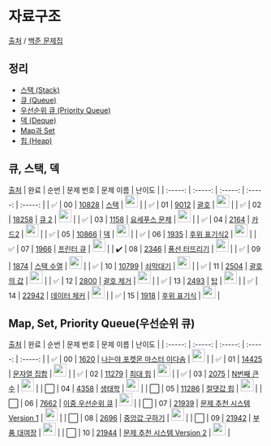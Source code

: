 # 자료구조

[출처](https://github.com/tony9402/baekjoon) /
[백준 문제집](https://www.acmicpc.net/workbook/view/7645)

<h2>정리</h2>

- <a href="./stack_queue_deque.md#stack">스택 (Stack)</a>
- <a href="./stack_queue_deque.md#queue">큐 (Queue)</a>
- <a href="./stack_queue_deque.md#priority-queue">우선순위 큐 (Priority Queue)</a>
- <a href="./deque.md">덱 (Deque)</a>
- <a href="./map_set.md">Map과 Set</a>
- <a href="./heap.md">힙 (Heap)</a>

## 큐, 스택, 덱

[출처](https://github.com/tony9402/baekjoon/tree/main/data_structure)
| 완료 | 순번 | 문제 번호 | 문제 이름 | 난이도 |
| :-----: | :-----: | :-----: | :-----: | :-----: |
| ✅ | 00 | <a href="https://www.acmicpc.net/problem/10828" target="_blank">10828</a> | <a href="./solution/10828.js" target="_blank">스택</a> | <img height="25px" width="25px" src="https://static.solved.ac/tier_small/7.svg"/> |
| ✅ | 01 | <a href="https://www.acmicpc.net/problem/9012" target="_blank">9012</a> | <a href="./solution/9012.js" target="_blank">괄호</a> | <img height="25px" width="25px" src="https://static.solved.ac/tier_small/7.svg"/> |
| ✅ | 02 | <a href="https://www.acmicpc.net/problem/18258" target="_blank">18258</a> | <a href="./solution/18258.js" target="_blank">큐 2</a> | <img height="25px" width="25px" src="https://static.solved.ac/tier_small/7.svg"/> |
| ✅ | 03 | <a href="https://www.acmicpc.net/problem/1158" target="_blank">1158</a> | <a href="./solution/1158.js" target="_blank">요세푸스 문제</a> | <img height="25px" width="25px" src="https://static.solved.ac/tier_small/7.svg"/> |
| ✅ | 04 | <a href="https://www.acmicpc.net/problem/2164" target="_blank">2164</a> | <a href="./solution/2164.js" target="_blank">카드2</a> | <img height="25px" width="25px" src="https://static.solved.ac/tier_small/7.svg"/> |
| ✅ | 05 | <a href="https://www.acmicpc.net/problem/10866" target="_blank">10866</a> | <a href="./solution/10866.js" target="_blank">덱</a> | <img height="25px" width="25px" src="https://static.solved.ac/tier_small/7.svg"/> |
| ✅ | 06 | <a href="https://www.acmicpc.net/problem/1935" target="_blank">1935</a> | <a href="./solution/1935.js" target="_blank">후위 표기식2</a> | <img height="25px" width="25px" src="https://static.solved.ac/tier_small/8.svg"/> |
| ✅ | 07 | <a href="https://www.acmicpc.net/problem/1966" target="_blank">1966</a> | <a href="./solution/1966.js" target="_blank">프린터 큐</a> | <img height="25px" width="25px" src="https://static.solved.ac/tier_small/8.svg"/> |
| ✔️ | 08 | <a href="https://www.acmicpc.net/problem/2346" target="_blank">2346</a> | <a href="./solution/2346.js" target="_blank">풍선 터뜨리기</a> | <img height="25px" width="25px" src="https://static.solved.ac/tier_small/8.svg"/> |
| ✅ | 09 | <a href="https://www.acmicpc.net/problem/1874" target="_blank">1874</a> | <a href="./solution/1874.js" target="_blank">스택 수열</a> | <img height="25px" width="25px" src="https://static.solved.ac/tier_small/9.svg"/> |
| ✅ | 10 | <a href="https://www.acmicpc.net/problem/10799" target="_blank">10799</a> | <a href="./solution/10799.js" target="_blank">쇠막대기</a> | <img height="25px" width="25px" src="https://static.solved.ac/tier_small/9.svg"/> |
| ✅ | 11 | <a href="https://www.acmicpc.net/problem/2504" target="_blank">2504</a> | <a href="./solution/2504.js" target="_blank">괄호의 값</a> | <img height="25px" width="25px" src="https://static.solved.ac/tier_small/10.svg"/> |
| ✅ | 12 | <a href="https://www.acmicpc.net/problem/2800" target="_blank">2800</a> | <a href="./solution/2800.js" target="_blank">괄호 제거</a> | <img height="25px" width="25px" src="https://static.solved.ac/tier_small/11.svg"/> |
| ✅ | 13 | <a href="https://www.acmicpc.net/problem/2493" target="_blank">2493</a> | <a href="./solution/2493.js" target="_blank">탑</a> | <img height="25px" width="25px" src="https://static.solved.ac/tier_small/11.svg"/> |
| ✅ | 14 | <a href="https://www.acmicpc.net/problem/22942" target="_blank">22942</a> | <a href="./solution/22942.js" target="_blank">데이터 체커</a> | <img height="25px" width="25px" src="https://static.solved.ac/tier_small/12.svg"/> |
| ✅ | 15 | <a href="https://www.acmicpc.net/problem/1918" target="_blank">1918</a> | <a href="./solution/1918.js" target="_blank">후위 표기식</a> | <img height="25px" width="25px" src="https://static.solved.ac/tier_small/14.svg"/> |

## Map, Set, Priority Queue(우선순위 큐)

[출처](https://github.com/tony9402/baekjoon/tree/main/data_structure2)
| 완료 | 순번 | 문제 번호 | 문제 이름 | 난이도 |
| :-----: | :-----: | :-----: | :-----: | :-----: |
| ✅ | 00 | <a href="https://www.acmicpc.net/problem/1620" target="_blank">1620</a> | <a href="https://www.acmicpc.net/problem/1620" target="_blank">나는야 포켓몬 마스터 이다솜</a> | <img height="25px" width="25px" src="https://static.solved.ac/tier_small/7.svg"/> |
| ✅ | 01 | <a href="https://www.acmicpc.net/problem/14425" target="_blank">14425</a> | <a href="https://www.acmicpc.net/problem/14425" target="_blank">문자열 집합</a> | <img height="25px" width="25px" src="https://static.solved.ac/tier_small/8.svg"/> |
| ✅ | 02 | <a href="https://www.acmicpc.net/problem/11279" target="_blank">11279</a> | <a href="https://www.acmicpc.net/problem/11279" target="_blank">최대 힙</a> | <img height="25px" width="25px" src="https://static.solved.ac/tier_small/9.svg"/> |
| ✅ | 03 | <a href="https://www.acmicpc.net/problem/2075" target="_blank">2075</a> | <a href="https://www.acmicpc.net/problem/2075" target="_blank">N번째 큰 수</a> | <img height="25px" width="25px" src="https://static.solved.ac/tier_small/9.svg"/> |
| ⬜️ | 04 | <a href="https://www.acmicpc.net/problem/4358" target="_blank">4358</a> | <a href="https://www.acmicpc.net/problem/4358" target="_blank">생태학</a> | <img height="25px" width="25px" src="https://static.solved.ac/tier_small/9.svg"/> |
| ⬜️ | 05 | <a href="https://www.acmicpc.net/problem/11286" target="_blank">11286</a> | <a href="https://www.acmicpc.net/problem/11286" target="_blank">절댓값 힙</a> | <img height="25px" width="25px" src="https://static.solved.ac/tier_small/10.svg"/> |
| ⬜️ | 06 | <a href="https://www.acmicpc.net/problem/7662" target="_blank">7662</a> | <a href="https://www.acmicpc.net/problem/7662" target="_blank">이중 우선순위 큐</a> | <img height="25px" width="25px" src="https://static.solved.ac/tier_small/12.svg"/> |
| ⬜️ | 07 | <a href="https://www.acmicpc.net/problem/21939" target="_blank">21939</a> | <a href="https://www.acmicpc.net/problem/21939" target="_blank">문제 추천 시스템 Version 1</a> | <img height="25px" width="25px" src="https://static.solved.ac/tier_small/12.svg"/> |
| ⬜️ | 08 | <a href="https://www.acmicpc.net/problem/2696" target="_blank">2696</a> | <a href="https://www.acmicpc.net/problem/2696" target="_blank">중앙값 구하기</a> | <img height="25px" width="25px" src="https://static.solved.ac/tier_small/14.svg"/> |
| ⬜️ | 09 | <a href="https://www.acmicpc.net/problem/21942" target="_blank">21942</a> | <a href="https://www.acmicpc.net/problem/21942" target="_blank">부품 대여장</a> | <img height="25px" width="25px" src="https://static.solved.ac/tier_small/14.svg"/> |
| ⬜️ | 10 | <a href="https://www.acmicpc.net/problem/21944" target="_blank">21944</a> | <a href="https://www.acmicpc.net/problem/21944" target="_blank">문제 추천 시스템 Version 2</a> | <img height="25px" width="25px" src="https://static.solved.ac/tier_small/14.svg"/> |
